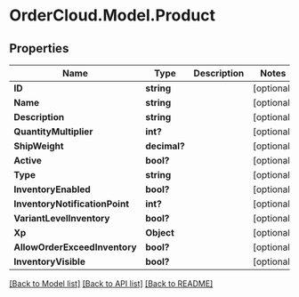 # OrderCloud.Model.Product
## Properties

Name | Type | Description | Notes
------------ | ------------- | ------------- | -------------
**ID** | **string** |  | [optional] 
**Name** | **string** |  | [optional] 
**Description** | **string** |  | [optional] 
**QuantityMultiplier** | **int?** |  | [optional] 
**ShipWeight** | **decimal?** |  | [optional] 
**Active** | **bool?** |  | [optional] 
**Type** | **string** |  | [optional] 
**InventoryEnabled** | **bool?** |  | [optional] 
**InventoryNotificationPoint** | **int?** |  | [optional] 
**VariantLevelInventory** | **bool?** |  | [optional] 
**Xp** | **Object** |  | [optional] 
**AllowOrderExceedInventory** | **bool?** |  | [optional] 
**InventoryVisible** | **bool?** |  | [optional] 

[[Back to Model list]](../README.md#documentation-for-models) [[Back to API list]](../README.md#documentation-for-api-endpoints) [[Back to README]](../README.md)

